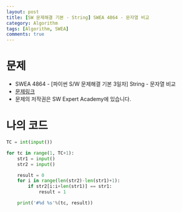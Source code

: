 ```yaml
---
layout: post
title: [SW 문제해결 기본 - String] SWEA 4864 - 문자열 비교
category: Algorithm
tags: [Algorithm, SWEA]
comments: true
---
```




# 문제

-  SWEA 4864 - [파이썬 S/W 문제해결 기본 3일차] String - 문자열 비교
-  [문제링크](<https://www.swexpertacademy.com/main/learn/course/subjectDetail.do?courseId=AVuPDN86AAXw5UW6&subjectId=AWOVGOEKqeoDFAWg#>)
-  문제의 저작권은 SW Expert Academy에 있습니다.



# 나의 코드


```python
TC = int(input())

for tc in range(1, TC+1):
    str1 = input()
    str2 = input()

    result = 0
    for i in range(len(str2)-len(str1)+1):
        if str2[i:i+len(str1)] == str1:
            result = 1

    print('#%d %s'%(tc, result))
```
